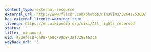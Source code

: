 ```yaml
---
content_type: external-resource
external_url: http://www.flickr.com/photos/ninsvims/3264175368/
has_external_license_warning: true
license: https://en.wikipedia.org/wiki/All_rights_reserved
status: ''
title: _ninanord_
uid: 47defec8-de89-468c-99b8-3af3288aa3ca
wayback_url: ''
---
```

